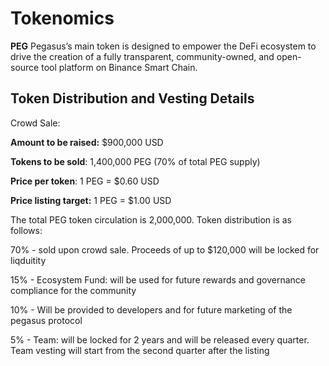# Tokenomics

**PEG** Pegasus’s main token is designed to empower the DeFi ecosystem to drive the creation of a fully transparent, community-owned, and open-source tool platform on Binance Smart Chain.

## **Token Distribution and Vesting Details** <a id="token-distribution-and-vesting-details"></a>

Crowd Sale:

**Amount to be raised:** $900,000 USD

**Tokens to be sold**: 1,400,000 PEG \(70% of total PEG supply\)

**Price per token**: 1 PEG = $0.60 USD

**Price listing target:** 1 PEG = $1.00 USD



The total PEG token circulation is 2,000,000. Token distribution is as follows:

70% - sold upon crowd sale. Proceeds of up to $120,000 will be locked for liqduitity

15% - Ecosystem Fund: will be used for future rewards and governance compliance for the community

10% - Will be provided to developers and for future marketing of the pegasus protocol

5% - Team: will be locked for 2 years and will be released every quarter. Team vesting will start from the second quarter after the listing

